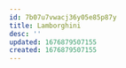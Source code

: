 ```yaml
---
id: 7b07u7vwacj36y05e85p87y
title: Lamborghini
desc: ''
updated: 1676879507155
created: 1676879507155
---
```

